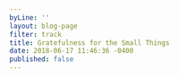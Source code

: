 ```yaml
---
byLine: ''
layout: blog-page
filter: track
title: Gratefulness for the Small Things
date: 2018-06-17 11:46:36 -0400
published: false
---
```

